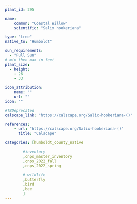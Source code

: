 ```yaml
---
plant_id: 295

name: 
    common: "Coastal Willow"
    scientific: "Salix hookeriana"

type: "tree"
native_to: "Humboldt"

sun_requirements:
  - "Full Sun"
# min then max in feet
plant_size:
  - height: 
    - 26
    - 33

icon_attribution: 
    name: ""
    url: ""
icon: ""

#TBDeprecated
calscape_link: "https://calscape.org/Salix-hookeriana-()"

references:
    - url: "https://calscape.org/Salix-hookeriana-()"
      title: "Calscape"

categories: [humboldt_county_native
        
        #inventory 
        ,cnps_master_inventory
        ,cnps_2022_fall
        ,cnps_2022_spring
        
        # wildlife
        ,butterfly
        ,bird
        ,bee
        ]
---
```


